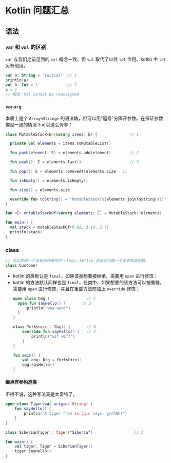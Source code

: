 # Kotlin 问题汇总

## 语法
### `var` 和 `val` 的区别
`var` 与我们之前见到的 `var` 概念一致，但 `val` 取代了以往 `let` 作用。kotlin 中 `let` 另有他用。
```kotlin
var a: String = "initial"  // 1
println(a)
val b: Int = 1             // 2
b = 2
// 报错：Val cannot be reassigned
```

### `vararg`
本质上是个 `Array<String>` 的语法糖，但可以用“逗号”分隔开参数。在保证参数类型一致的情况下可以这么传参：
```kotlin
class MutableStack<E>(vararg items: E) {              // 1

  private val elements = items.toMutableList()

  fun push(element: E) = elements.add(element)        // 2

  fun peek(): E = elements.last()                     // 3

  fun pop(): E = elements.removeAt(elements.size - 1)

  fun isEmpty() = elements.isEmpty()

  fun size() = elements.size

  override fun toString() = "MutableStack(${elements.joinToString()})"
}

fun <E> mutableStackOf(vararg elements: E) = MutableStack(*elements)

fun main() {
  val stack = mutableStackOf(0.62, 3.14, 2.7)
  println(stack)
}
```

### class

```kotlin
// 可以声明一个没有任何属性的 class，kotlin 会自动创建一个无参构造函数
class Customer
```

* kotlin 的类默认是 `final`，如果该类想要被继承，需要用 `open` 进行修饰；
* kotlin 的方法默认同样也是 `final`，在类中，如果想要的该方法可以被重载，需要用 `open` 进行修饰，并且在重载方法前加上 `override` 修饰；
  ```kotlin
  open class Dog {                // 1
    open fun sayHello() {       // 2
        println("wow wow!")
    }
  }

  class Yorkshire : Dog() {       // 3
      override fun sayHello() {   // 4
          println("wif wif!")
      }
  }

  fun main() {
      val dog: Dog = Yorkshire()
      dog.sayHello()
  }
  ```
#### 继承有参构造类
不得不说，这种写法真是太奇特了。

```kotlin
open class Tiger(val origin: String) {
    fun sayHello() {
        println("A tiger from $origin says: grrhhh!")
    }
}

class SiberianTiger : Tiger("Siberia")                  // 1

fun main() {
    val tiger: Tiger = SiberianTiger()
    tiger.sayHello()
}
```